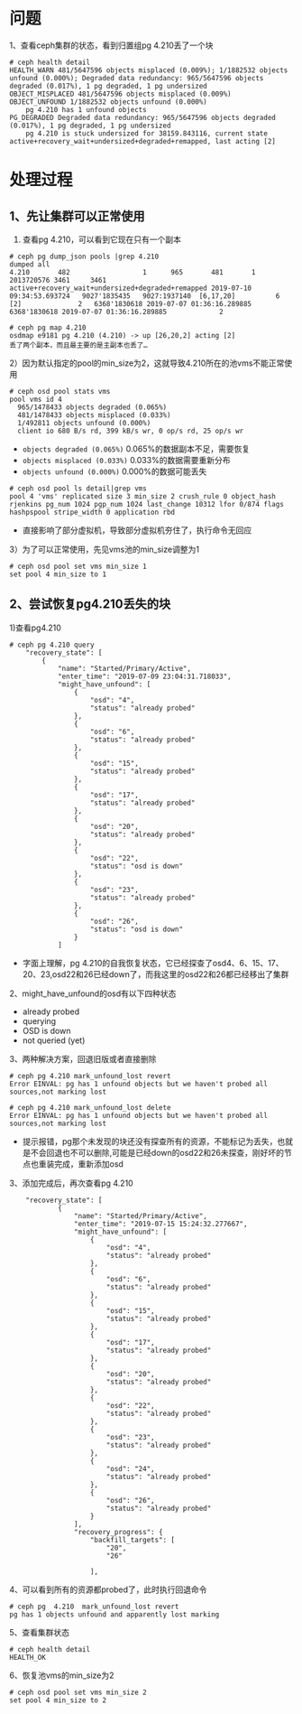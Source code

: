 
# 问题

1、查看ceph集群的状态，看到归置组pg 4.210丢了一个块
```
# ceph health detail
HEALTH_WARN 481/5647596 objects misplaced (0.009%); 1/1882532 objects unfound (0.000%); Degraded data redundancy: 965/5647596 objects degraded (0.017%), 1 pg degraded, 1 pg undersized
OBJECT_MISPLACED 481/5647596 objects misplaced (0.009%)
OBJECT_UNFOUND 1/1882532 objects unfound (0.000%)
    pg 4.210 has 1 unfound objects
PG_DEGRADED Degraded data redundancy: 965/5647596 objects degraded (0.017%), 1 pg degraded, 1 pg undersized
    pg 4.210 is stuck undersized for 38159.843116, current state active+recovery_wait+undersized+degraded+remapped, last acting [2]
```

# 处理过程

## 1、先让集群可以正常使用

1) 查看pg 4.210，可以看到它现在只有一个副本
```
# ceph pg dump_json pools |grep 4.210
dumped all
4.210       482                  1      965       481       1  2013720576 3461     3461 active+recovery_wait+undersized+degraded+remapped 2019-07-10 09:34:53.693724   9027'1835435   9027:1937140  [6,17,20]          6        [2]              2   6368'1830618 2019-07-07 01:36:16.289885    6368'1830618 2019-07-07 01:36:16.289885             2

# ceph pg map 4.210
osdmap e9181 pg 4.210 (4.210) -> up [26,20,2] acting [2]
丢了两个副本，而且最主要的是主副本也丢了…
```

2）因为默认指定的pool的min_size为2，这就导致4.210所在的池vms不能正常使用
```
# ceph osd pool stats vms
pool vms id 4
  965/1478433 objects degraded (0.065%)
  481/1478433 objects misplaced (0.033%)
  1/492811 objects unfound (0.000%)
  client io 680 B/s rd, 399 kB/s wr, 0 op/s rd, 25 op/s wr
```
- `objects degraded (0.065%)` 0.065%的数据副本不足，需要恢复
- `objects misplaced (0.033%)` 0.033%的数据需要重新分布
- `objects unfound (0.000%)` 0.000%的数据可能丢失

```
# ceph osd pool ls detail|grep vms
pool 4 'vms' replicated size 3 min_size 2 crush_rule 0 object_hash rjenkins pg_num 1024 pgp_num 1024 last_change 10312 lfor 0/874 flags hashpspool stripe_width 0 application rbd
```
- 直接影响了部分虚拟机，导致部分虚拟机夯住了，执行命令无回应

3）为了可以正常使用，先见vms池的min_size调整为1
```
# ceph osd pool set vms min_size 1
set pool 4 min_size to 1
```

## 2、尝试恢复pg4.210丢失的块

1)查看pg4.210
```
# ceph pg 4.210 query 
    "recovery_state": [
        {
            "name": "Started/Primary/Active",
            "enter_time": "2019-07-09 23:04:31.718033",
            "might_have_unfound": [
                {
                    "osd": "4",
                    "status": "already probed"
                },
                {
                    "osd": "6",
                    "status": "already probed"
                },
                {
                    "osd": "15",
                    "status": "already probed"
                },
                {
                    "osd": "17",
                    "status": "already probed"
                },
                {
                    "osd": "20",
                    "status": "already probed"
                },
                {
                    "osd": "22",
                    "status": "osd is down"
                },
                {
                    "osd": "23",
                    "status": "already probed"
                },
                {
                    "osd": "26",
                    "status": "osd is down"
                }
            ]
```
- 字面上理解，pg 4.210的自我恢复状态，它已经探查了osd4、6、15、17、20、23,osd22和26已经down了，而我这里的osd22和26都已经移出了集群

2、might_have_unfound的osd有以下四种状态
- already probed
- querying
- OSD is down
- not queried (yet)


3、两种解决方案，回退旧版或者直接删除
```
# ceph pg 4.210 mark_unfound_lost revert
Error EINVAL: pg has 1 unfound objects but we haven't probed all sources,not marking lost

# ceph pg 4.210 mark_unfound_lost delete
Error EINVAL: pg has 1 unfound objects but we haven't probed all sources,not marking lost
```
- 提示报错，pg那个未发现的块还没有探查所有的资源，不能标记为丢失，也就是不会回退也不可以删除,可能是已经down的osd22和26未探查，刚好坏的节点也重装完成，重新添加osd



3、添加完成后，再次查看pg 4.210
```
    "recovery_state": [
            {
                "name": "Started/Primary/Active",
                "enter_time": "2019-07-15 15:24:32.277667",
                "might_have_unfound": [
                    {
                        "osd": "4",
                        "status": "already probed"
                    },
                    {
                        "osd": "6",
                        "status": "already probed"
                    },
                    {
                        "osd": "15",
                        "status": "already probed"
                    },
                    {
                        "osd": "17",
                        "status": "already probed"
                    },
                    {
                        "osd": "20",
                        "status": "already probed"
                    },
                    {
                        "osd": "22",
                        "status": "already probed"
                    },
                    {
                        "osd": "23",
                        "status": "already probed"
                    },
                    {
                        "osd": "24",
                        "status": "already probed"
                    },
                    {
                        "osd": "26",
                        "status": "already probed"
                    }
                ],
                "recovery_progress": {
                    "backfill_targets": [
                        "20",
                        "26"
     
                    ],
```

4、可以看到所有的资源都probed了，此时执行回退命令
```
# ceph pg  4.210  mark_unfound_lost revert
pg has 1 objects unfound and apparently lost marking
```

5、查看集群状态
```
# ceph health detail
HEALTH_OK
```

6、恢复池vms的min_size为2
```
# ceph osd pool set vms min_size 2
set pool 4 min_size to 2
```
















